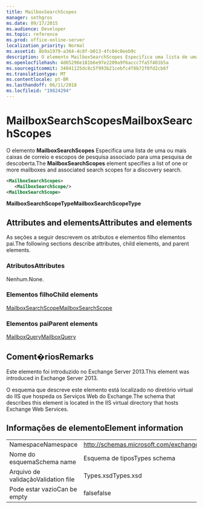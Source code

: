 ```yaml
---
title: MailboxSearchScopes
manager: sethgros
ms.date: 09/17/2015
ms.audience: Developer
ms.topic: reference
ms.prod: office-online-server
localization_priority: Normal
ms.assetid: 8b9a1979-a364-4c8f-b013-4fc04c0eeb9c
description: O elemento MailboxSearchScopes Especifica uma lista de uma ou mais caixas de correio e escopos de pesquisa associado para uma pesquisa de descoberta.
ms.openlocfilehash: 4d65296e181b6e97e2209a9f6accc7fa5f401b5a
ms.sourcegitcommit: 34041125dc8c5f993b21cebfc4f8b72f0fd2cb6f
ms.translationtype: MT
ms.contentlocale: pt-BR
ms.lasthandoff: 06/11/2018
ms.locfileid: "19824294"
---
```

# <a name="mailboxsearchscopes"></a><span data-ttu-id="980d3-103">MailboxSearchScopes</span><span class="sxs-lookup"><span data-stu-id="980d3-103">MailboxSearchScopes</span></span>

<span data-ttu-id="980d3-104">O elemento **MailboxSearchScopes** Especifica uma lista de uma ou mais caixas de correio e escopos de pesquisa associado para uma pesquisa de descoberta.</span><span class="sxs-lookup"><span data-stu-id="980d3-104">The **MailboxSearchScopes** element specifies a list of one or more mailboxes and associated search scopes for a discovery search.</span></span> 
  
```XML
<MailboxSearchScopes>
   <MailboxSearchScope/>
<MailboxSearchScope>
```

<span data-ttu-id="980d3-105">**MailboxSearchScopeType**</span><span class="sxs-lookup"><span data-stu-id="980d3-105">**MailboxSearchScopeType**</span></span>

## <a name="attributes-and-elements"></a><span data-ttu-id="980d3-106">Attributes and elements</span><span class="sxs-lookup"><span data-stu-id="980d3-106">Attributes and elements</span></span>

<span data-ttu-id="980d3-107">As seções a seguir descrevem os atributos e elementos filho elementos pai.</span><span class="sxs-lookup"><span data-stu-id="980d3-107">The following sections describe attributes, child elements, and parent elements.</span></span>
  
### <a name="attributes"></a><span data-ttu-id="980d3-108">Atributos</span><span class="sxs-lookup"><span data-stu-id="980d3-108">Attributes</span></span>

<span data-ttu-id="980d3-109">Nenhum.</span><span class="sxs-lookup"><span data-stu-id="980d3-109">None.</span></span>
  
### <a name="child-elements"></a><span data-ttu-id="980d3-110">Elementos filho</span><span class="sxs-lookup"><span data-stu-id="980d3-110">Child elements</span></span>

[<span data-ttu-id="980d3-111">MailboxSearchScope</span><span class="sxs-lookup"><span data-stu-id="980d3-111">MailboxSearchScope</span></span>](mailboxsearchscope.md)
  
### <a name="parent-elements"></a><span data-ttu-id="980d3-112">Elementos pai</span><span class="sxs-lookup"><span data-stu-id="980d3-112">Parent elements</span></span>

[<span data-ttu-id="980d3-113">MailboxQuery</span><span class="sxs-lookup"><span data-stu-id="980d3-113">MailboxQuery</span></span>](mailboxquery.md)
  
## <a name="remarks"></a><span data-ttu-id="980d3-114">Coment�rios</span><span class="sxs-lookup"><span data-stu-id="980d3-114">Remarks</span></span>

<span data-ttu-id="980d3-115">Este elemento foi introduzido no Exchange Server 2013.</span><span class="sxs-lookup"><span data-stu-id="980d3-115">This element was introduced in Exchange Server 2013.</span></span>
  
<span data-ttu-id="980d3-116">O esquema que descreve este elemento está localizado no diretório virtual do IIS que hospeda os Serviços Web do Exchange.</span><span class="sxs-lookup"><span data-stu-id="980d3-116">The schema that describes this element is located in the IIS virtual directory that hosts Exchange Web Services.</span></span>
  
## <a name="element-information"></a><span data-ttu-id="980d3-117">Informações de elemento</span><span class="sxs-lookup"><span data-stu-id="980d3-117">Element information</span></span>

|||
|:-----|:-----|
|<span data-ttu-id="980d3-118">Namespace</span><span class="sxs-lookup"><span data-stu-id="980d3-118">Namespace</span></span>  <br/> |http://schemas.microsoft.com/exchange/services/2006/types  <br/> |
|<span data-ttu-id="980d3-119">Nome do esquema</span><span class="sxs-lookup"><span data-stu-id="980d3-119">Schema name</span></span>  <br/> |<span data-ttu-id="980d3-120">Esquema de tipos</span><span class="sxs-lookup"><span data-stu-id="980d3-120">Types schema</span></span>  <br/> |
|<span data-ttu-id="980d3-121">Arquivo de validação</span><span class="sxs-lookup"><span data-stu-id="980d3-121">Validation file</span></span>  <br/> |<span data-ttu-id="980d3-122">Types.xsd</span><span class="sxs-lookup"><span data-stu-id="980d3-122">Types.xsd</span></span>  <br/> |
|<span data-ttu-id="980d3-123">Pode estar vazio</span><span class="sxs-lookup"><span data-stu-id="980d3-123">Can be empty</span></span>  <br/> |<span data-ttu-id="980d3-124">false</span><span class="sxs-lookup"><span data-stu-id="980d3-124">false</span></span>  <br/> |
   

